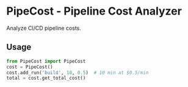 # PipeCost - Pipeline Cost Analyzer

Analyze CI/CD pipeline costs.

## Usage
```python
from PipeCost import PipeCost
cost = PipeCost()
cost.add_run('build', 10, 0.5)  # 10 min at $0.5/min
total = cost.get_total_cost()
```
